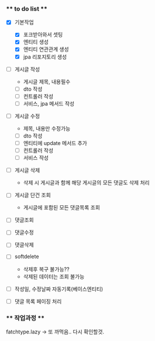 ### ** to do list **
* [x] 기본작업
    * [x] 포크받아와서 셋팅
    * [x] 엔티티 생성  
    * [x] 엔티티 연관관계 생성
    * [x] jpa 리포지토리 생성

* [ ] 게시글 작성 
  * 게시글 제목, 내용필수
  * [ ] dto 작성 
  * [ ] 컨트롤러 작성
  * [ ] 서비스, jpa 메서드 작성
* [ ] 게시글 수정
  * 제목, 내용만 수정가능
  * [ ] dto 작성
  * [ ] 엔티티에 update 메서드 추가
  * [ ] 컨트롤러 작성
  * [ ] 서비스 작성
* [ ] 게시글 삭제
  * 삭제 시 게시글과 함께 해당 게시글의 모든 댓글도 삭제 처리
* [ ] 게시글 단건 조회
  * 게시글에 포함된 모든 댓글목록 조회

* [ ] 댓글조회 
* [ ] 댓글수정
* [ ] 댓글삭제
* [ ] softdelete
  * 삭제후 복구 불가능??
  * 삭제된 데이터는 조회 불가능
* [ ] 작성일, 수정날짜 자동기록(베이스엔티티)
* [ ] 댓글 목록 페이징 처리

### ** 작업과정 **
 fatchtype.lazy -> 또 까먹음.. 다시 확인할것.